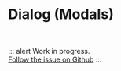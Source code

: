 # Dialog (Modals)

<br>

::: alert Work in progress.  
[Follow the issue on Github](https://github.com/vue-a11y/vue-a11y.com/issues/12)
:::
